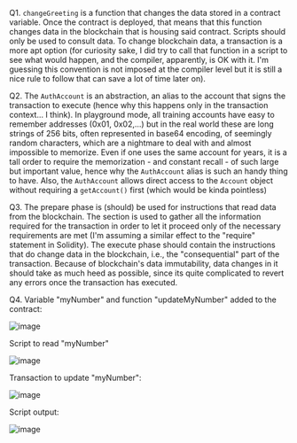 Q1. <code>changeGreeting</code> is a function that changes the data stored in a contract variable. Once the contract is deployed, that means that this function changes data in the blockchain that is housing said contract. Scripts should only be used to consult data. To change blockchain data, a transaction is a more apt option (for curiosity sake, I did try to call that function in a script to see what would happen, and the compiler, apparently, is OK with it. I'm guessing this convention is not imposed at the compiler level but it is still a nice rule to follow that can save a lot of time later on).

Q2. The <code>AuthAccount</code> is an abstraction, an alias to the account that signs the transaction to execute (hence why this happens only in the transaction context... I think). In playground mode, all training accounts have easy to remember addresses (0x01, 0x02,...) but in the real world these are long strings of 256 bits, often represented in base64 encoding, of seemingly random characters, which are a nightmare to deal with and almost impossible to memorize. Even if one uses the same account for years, it is a tall order to require the memorization - and constant recall - of such large but important value, hence why the <code>AuthAccount</code> alias is such an handy thing to have. Also, the <code>AuthAccount</code> allows direct access to the <code>Account</code> object without requiring a <code>getAccount()</code> first (which would be kinda pointless)

Q3. The prepare phase is (should) be used for instructions that read data from the blockchain. The section is used to gather all the information required for the transaction in order to let it proceed only of the necessary requirements are met (I'm assuming a similar effect to the "require" statement in Solidity). The execute phase should contain the instructions that do change data in the blockchain, i.e., the "consequential" part of the transaction. Because of blockchain's data immutability, data changes in it should take as much heed as possible, since its quite complicated to revert any errors once the transaction has executed.

Q4. Variable "myNumber" and function "updateMyNumber" added to the contract:

![image](https://user-images.githubusercontent.com/39467168/166564757-b44ac112-2dcd-4a30-97e5-75f21b3590be.png)

Script to read "myNumber"

![image](https://user-images.githubusercontent.com/39467168/166565188-a478ed47-d848-4f33-8968-e43040353304.png)

Transaction to update "myNumber":

![image](https://user-images.githubusercontent.com/39467168/166565485-a41351f8-4d53-46fa-a108-056e881fa974.png)

Script output:

![image](https://user-images.githubusercontent.com/39467168/166565654-5ee88c84-3f55-4a96-8b4c-8bc226f9bb52.png)
